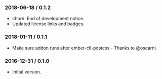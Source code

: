 ### 2018-06-18 / 0.1.2

* chore: End of development notice.
* Updated license links and badges.

### 2018-01-11 / 0.1.1

* Make sure addon runs after ember-cli-postcss - Thanks to @oscarni.

### 2016-12-31 / 0.1.0

* Initial version.
